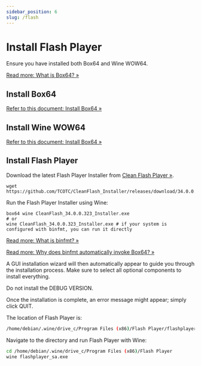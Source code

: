 ```yaml
---
sidebar_position: 6
slug: /flash
---
```


# Install Flash Player

Ensure you have installed both Box64 and Wine WOW64.

[Read more: What is Box64? »](/docs/faq#what-is-Box64)

## Install Box64

[Refer to this document: Install Box64 »](/docs/box64)

## Install Wine WOW64

[Refer to this document: Install Box64 »](/docs/box64)

## Install Flash Player

Download the latest Flash Player Installer from [Clean Flash Player »](https://github.com/TCOTC/CleanFlash_Installer).

```shell
wget https://github.com/TCOTC/CleanFlash_Installer/releases/download/34.0.0.323/CleanFlash_34.0.0.323_Installer.exe
```

Run the Flash Player Installer using Wine:

```shell
box64 wine CleanFlash_34.0.0.323_Installer.exe
# or
wine CleanFlash_34.0.0.323_Installer.exe # if your system is configured with binfmt, you can run it directly
```

[Read more: What is binfmt? »](/docs/faq#what-is-binfmt)

[Read more: Why does binfmt automatically invoke Box64? »](/docs/faq#why-does-binfmt-automatically-invoke-box64)

A GUI installation wizard will then automatically appear to guide you through the installation process. Make sure to select all optional components to install everything.

Do not install the DEBUG VERSION.

Once the installation is complete, an error message might appear; simply click QUIT.

The location of Flash Player is:

```bash
/home/debian/.wine/drive_c/Program Files (x86)/Flash Player/flashplayer_sa.exe
```

Navigate to the directory and run Flash Player with Wine:

```bash
cd /home/debian/.wine/drive_c/Program Files (x86)/Flash Player
wine flashplayer_sa.exe
```